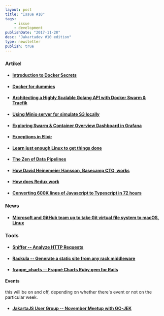 ```yaml
---
layout: post
title: "Issue #10"
tags:
    - issue
    - development
publishDate: "2017-11-20"
desc: "Jakartadev #10 edition"
type: newsletter
publish: true
---
```


### Artikel
- #### [Introduction to Docker Secrets](https://dzone.com/articles/introduction-to-docker-secrets)
- #### [Docker for dummies](http://terraltech.com/docker-for-dummies/)
- #### [Architecting a Highly Scalable Golang API with Docker Swarm & Traefik](https://hackernoon.com/architecting-a-highly-scalable-golang-api-with-docker-swarm-traefik-875d1871cc1f)
- #### [Using Minio server for simulate S3 locally](https://mhdzaherghaibeh.name/2017/11/13/using-minio-server-for-simulate-s3-locally/)
- #### [Exploring Swarm & Container Overview Dashboard in Grafana](https://hackernoon.com/exploring-swarm-container-overview-dashboard-in-grafana-ba9621c876c9)
- #### [Exceptions in Elixir](http://whatdidilearn.info/2017/11/19/exceptions-in-elixir.html)
- #### [Learn just enough Linux to get things done](http://alexpetralia.com/posts/2017/6/26/learning-linux-bash-to-get-things-done)
- #### [The Zen of Data Pipelines](https://gpestana.gitbooks.io/the-zen-of-data-pipelines/content/)
- #### [How David Heinemeier Hansson, Basecamp CTO, works](https://lifehacker.com/im-david-heinemeier-hansson-basecamp-cto-and-this-is-1820470919)
- #### [How does Redux work](https://daveceddia.com/how-does-redux-work/)
- #### [Converting 600K lines of Javascript to Typescript in 72 hours](https://www.lucidchart.com/techblog/2017/11/16/converting-600k-lines-to-typescript-in-72-hours/)

### News
- #### [Microsoft and GitHub team up to take Git virtual file system to macOS, Linux](https://arstechnica.com/gadgets/2017/11/microsoft-and-github-team-up-to-take-git-virtual-file-system-to-macos-linux/)

### Tools
- #### [Sniffer -- Analyze HTTP Requests](https://github.com/aderyabin/sniffer)
- #### [Rackula -- Generate a static site from any rack middleware](https://github.com/socketry/rackula)
- #### [frappe_charts -- Frappé Charts Ruby gem for Rails](https://github.com/pacuna/frappe_charts)

#### Events
this will be on and off, depending on whether there's event or not on the particular week.
- #### [JakartaJS User Group -- November Meetup with GO-JEK](https://www.meetup.com/JakartaJS/events/244778771/)
